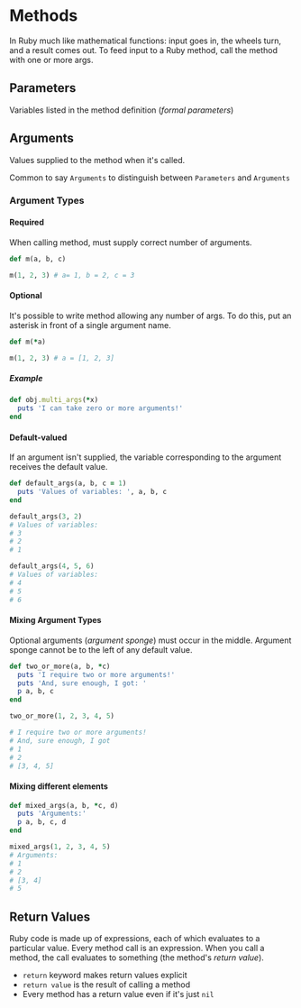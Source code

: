 # Methods

In Ruby much like mathematical functions: input goes in, the wheels turn, and a result comes out.
To feed input to a Ruby method, call the method with one or more args.

## Parameters

Variables listed in the method definition (_formal parameters_)

## Arguments

Values supplied to the method when it's called.

Common to say `Arguments` to distinguish between `Parameters` and `Arguments`

### Argument Types

#### Required

When calling method, must supply correct number of arguments.

```ruby
def m(a, b, c)

m(1, 2, 3) # a= 1, b = 2, c = 3
```

#### Optional

It's possible to write method allowing any number of args.
To do this, put an asterisk in front of a single argument name.

```ruby
def m(*a)

m(1, 2, 3) # a = [1, 2, 3]
```

##### Example

```ruby
def obj.multi_args(*x)
  puts 'I can take zero or more arguments!'
end
```

#### Default-valued

If an argument isn't supplied, the variable corresponding to the argument receives the default value.

```ruby
def default_args(a, b, c = 1)
  puts 'Values of variables: ', a, b, c
end

default_args(3, 2)
# Values of variables:
# 3
# 2
# 1

default_args(4, 5, 6)
# Values of variables:
# 4
# 5
# 6
```

#### Mixing Argument Types

Optional arguments (_argument sponge_) must occur in the middle.
Argument sponge cannot be to the left of any default value.

```ruby
def two_or_more(a, b, *c)
  puts 'I require two or more arguments!'
  puts 'And, sure enough, I got: '
  p a, b, c
end

two_or_more(1, 2, 3, 4, 5)

# I require two or more arguments!
# And, sure enough, I got
# 1
# 2
# [3, 4, 5]
```

#### Mixing different elements

```ruby
def mixed_args(a, b, *c, d)
  puts 'Arguments:'
  p a, b, c, d
end

mixed_args(1, 2, 3, 4, 5)
# Arguments:
# 1
# 2
# [3, 4]
# 5
```

## Return Values

Ruby code is made up of expressions, each of which evaluates to a particular value. Every method call is an expression.
When you call a method, the call evaluates to something (the method's _return value_).

- `return` keyword makes return values explicit
- `return value` is the result of calling a method
- Every method has a return value even if it's just `nil`
